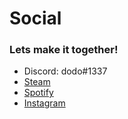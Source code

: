 # Social
### Lets make it together!
- Discord: dodo#1337
- [Steam](https://steamcommunity.com/id/dodoflix/)
- [Spotify](https://open.spotify.com/user/od42ntnd2zl1r7nfj4sk8bemg?si=5e08331767aa4475)
- [Instagram](https://www.instagram.com/dogukan.metan/)
